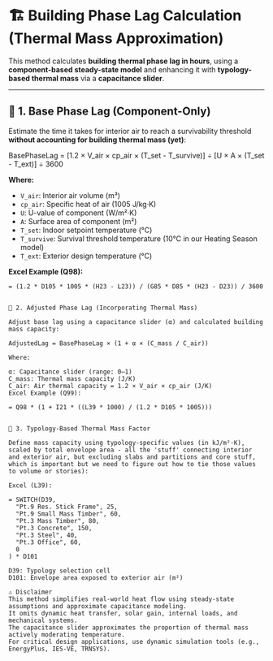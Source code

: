 # 🏗️ Building Phase Lag Calculation (Thermal Mass Approximation)

This method calculates **building thermal phase lag in hours**, using a **component-based steady-state model** and enhancing it with **typology-based thermal mass** via a **capacitance slider**.

---

## 📌 1. Base Phase Lag (Component-Only)

Estimate the time it takes for interior air to reach a survivability threshold **without accounting for building thermal mass (yet)**:

BasePhaseLag = [1.2 × V_air × cp_air × (T_set - T_survive)] ÷ [U × A × (T_set - T_ext)] ÷ 3600

**Where:**

- `V_air`: Interior air volume (m³)
- `cp_air`: Specific heat of air (1005 J/kg·K)
- `U`: U-value of component (W/m²·K)
- `A`: Surface area of component (m²)
- `T_set`: Indoor setpoint temperature (°C)
- `T_survive`: Survival threshold temperature (10°C in our Heating Season model)
- `T_ext`: Exterior design temperature (°C)

**Excel Example (Q98):**

```excel
= (1.2 * D105 * 1005 * (H23 - L23)) / (G85 * D85 * (H23 - D23)) / 3600


📌 2. Adjusted Phase Lag (Incorporating Thermal Mass)

Adjust base lag using a capacitance slider (α) and calculated building mass capacity:

AdjustedLag = BasePhaseLag × (1 + α × (C_mass / C_air))

Where:

α: Capacitance slider (range: 0–1)
C_mass: Thermal mass capacity (J/K)
C_air: Air thermal capacity = 1.2 × V_air × cp_air (J/K)
Excel Example (Q99):

= Q98 * (1 + I21 * ((L39 * 1000) / (1.2 * D105 * 1005)))


📌 3. Typology-Based Thermal Mass Factor

Define mass capacity using typology-specific values (in kJ/m²·K), scaled by total envelope area - all the 'stuff' connecting interior and exterior air, but excluding slabs and partitions and core stuff, which is important but we need to figure out how to tie those values to volume or stories):

Excel (L39):

= SWITCH(D39,
  "Pt.9 Res. Stick Frame", 25,
  "Pt.9 Small Mass Timber", 60,
  "Pt.3 Mass Timber", 80,
  "Pt.3 Concrete", 150,
  "Pt.3 Steel", 40,
  "Pt.3 Office", 60,
  0
) * D101

D39: Typology selection cell
D101: Envelope area exposed to exterior air (m²)

⚠️ Disclaimer
This method simplifies real-world heat flow using steady-state assumptions and approximate capacitance modeling.
It omits dynamic heat transfer, solar gain, internal loads, and mechanical systems.
The capacitance slider approximates the proportion of thermal mass actively moderating temperature.
For critical design applications, use dynamic simulation tools (e.g., EnergyPlus, IES-VE, TRNSYS).
```
